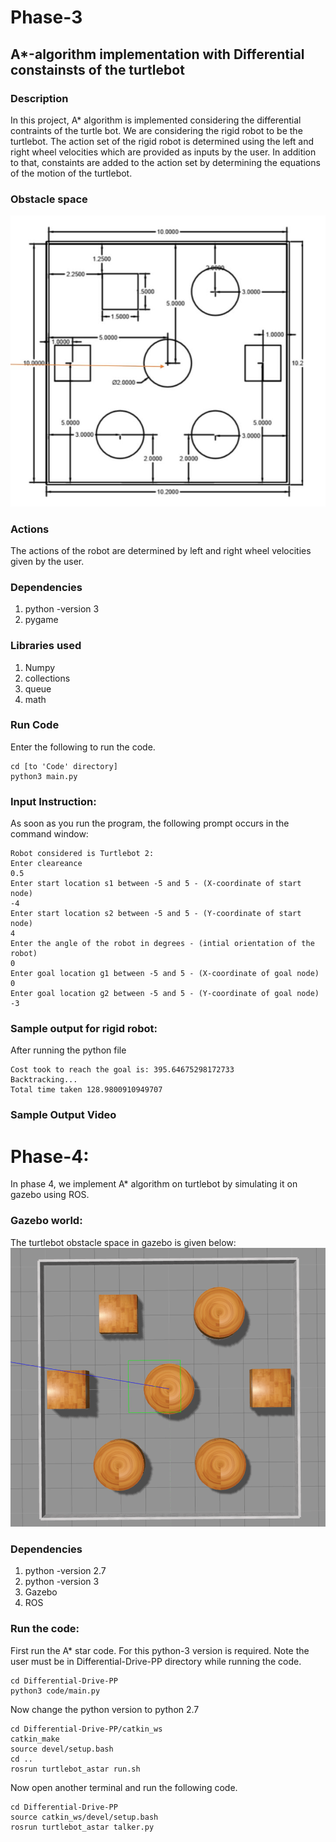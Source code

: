# Phase-3
## A*-algorithm implementation with Differential constainsts of the turtlebot
### Description
In this project, A* algorithm is implemented considering the differential contraints of the turtle bot. We are considering the rigid robot to be the turtlebot. The action set of the rigid robot is determined using the left and right wheel velocities which are provided as inputs by the user. In addition to that, constaints are added to the action set by determining the equations of the motion of the turtlebot.
### Obstacle space
![Obstacle space](images/real_obs.JPG)
### Actions
The actions of the robot are determined by left and right wheel velocities given by the user.

### Dependencies 
1. python -version 3
2. pygame


### Libraries used
1. Numpy
2. collections 
3. queue
4. math

### Run Code
Enter the following to run the code.

```
cd [to 'Code' directory]
python3 main.py
```

### Input Instruction:
As soon as you run the program, the following prompt occurs in the command window:
```
Robot considered is Turtlebot 2:
Enter cleareance
0.5
Enter start location s1 between -5 and 5 - (X-coordinate of start node)
-4
Enter start location s2 between -5 and 5 - (Y-coordinate of start node)
4
Enter the angle of the robot in degrees - (intial orientation of the robot)
0
Enter goal location g1 between -5 and 5 - (X-coordinate of goal node)
0
Enter goal location g2 between -5 and 5 - (Y-coordinate of goal node)
-3
```

### Sample output for rigid robot:
After running the python file
```
Cost took to reach the goal is: 395.64675298172733
Backtracking...
Total time taken 128.9800910949707
```

### Sample Output Video

# Phase-4:
In phase 4, we implement A* algorithm on turtlebot by simulating it on gazebo using ROS.

### Gazebo world:
The turtlebot obstacle space in gazebo is given below:
![Gazebo World](images/gazeboworld.png)

### Dependencies 
1. python -version 2.7
2. python -version 3
3. Gazebo
4. ROS

### Run the code:
First run the A* star code. For this python-3 version is required. Note the user must be in Differential-Drive-PP directory while running the code.
```
cd Differential-Drive-PP
python3 code/main.py
```
Now change the python version to python 2.7
```
cd Differential-Drive-PP/catkin_ws
catkin_make
source devel/setup.bash
cd ..
rosrun turtlebot_astar run.sh
```

Now open another terminal and run the following code.
```
cd Differential-Drive-PP
source catkin_ws/devel/setup.bash 
rosrun turtlebot_astar talker.py 
```

